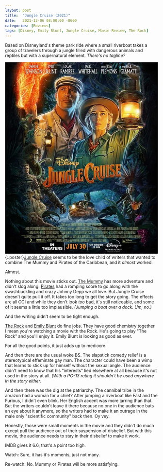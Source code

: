 ```yaml
---
layout: post
title:  "Jungle Cruise (2021)"
date:   2021-12-06 08:00:00 -0600
categories: [Reviews]
tags: [Disney, Emily Blunt, Jungle Cruise, Movie Review, The Rock]
---
```


Based on Disneyland's theme park ride where a small riverboat takes a group of travelers through a jungle filled with dangerous animals and reptiles but with a supernatural element. *There's no tagline?*

![Jungle Cruise Poster](/assets/2021/12/jungle-cruise-2021.jpg){:.poster}[Jungle Cruise](https://www.imdb.com/title/tt0870154/) seems to be the love child of writers that wanted to combine The Mummy and Pirates of the Caribbean, and it *almost* worked.

Almost.

Nothing about this movie sticks out. [The Mummy](https://www.imdb.com/title/tt0120616/) has more adventure and didn't slog along. [Pirates](https://www.imdb.com/title/tt0325980/) had a romping score to go along with the swashbuckling and crazy Johnny Depp we all love. But Jungle Cruise doesn't quite pull it off. It takes too long to get the story going. The effects are all CGI and while they don't look *too* bad, it's still noticeable, and some of it seems a little too implausible. *(Jumping a boat over a dock. Um, no.)*

And the writing didn't seem to be tight enough.

[The Rock](https://www.imdb.com/name/nm0425005/) and [Emily Blunt](https://www.imdb.com/name/nm1289434/) do fine jobs. They have good chemistry together. I mean you're watching a movie with the Rock. He's going to play "The Rock" and you'll enjoy it. Emily Blunt is looking as good as ever.

For all the good points, it just adds up to mediocre.

And then there are the usual woke BS. The slapstick comedy relief is a stereotypical effeminate gay man. The character could have been a wimp that learns to stick up for himself without the sexual angle. The audience didn't need to know that his "interests" lied elsewhere at all because it's not used in the story at all. *(With a PG-13 rating it shouldn't be used anywhere in the story either.*

And then there was the dig at the patriarchy. The cannibal tribe in the amazon had a woman for a chief? After jumping a riverboat like Fast and the Furious, I didn't even blink. Her English accent was more jarring than that. But the writers couldn't leave it there because no one in the audience bats an eye about it anymore, so the writers had to make it an outrage in the male only "scientific community" back then. Oy vey.

Honestly, those were small moments in the movie and they didn't do much except pull the audience out of their suspension of disbelief. But with this movie, the audience needs to stay in their disbelief to make it work.

IMDB gives it 6.6, that's a point too high.

Watch: Sure, it has it's moments, just not many.

Re-watch: No. Mummy or Pirates will be more satisfying.
